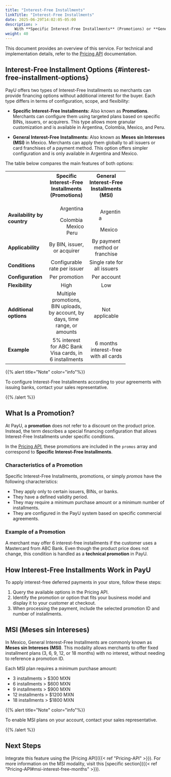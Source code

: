 ```yaml
---
title: "Interest-Free Installments"
linkTitle: "Interest-Free Installments"
date: 2025-06-29T14:02:05-05:00
description: >
    With **Specific Interest-Free Installments** (Promotions) or **General Interest-Free Installments** (MSI), you can offer your customers the option to purchase products through deferred payments with reduced or no interest rates. Regardless of the number of installments selected by the customer, you will receive the total purchase amount minus the commission agreed upon with PayU.
weight: 40
---
```


This document provides an overview of this service. For technical and implementation details, refer to the <a href="https://developers.payulatam.com/latam/en/docs/integrations/api-integration/pricing-api.html" target="_blank">Pricing API</a> documentation.

## Interest-Free Installment Options {#interest-free-installment-options}

PayU offers two types of Interest-Free Installments so merchants can provide financing options without additional interest for the buyer. Each type differs in terms of configuration, scope, and flexibility:

* **Specific Interest-Free Installments:** Also known as **Promotions**. Merchants can configure them using targeted plans based on specific BINs, issuers, or acquirers. This type allows more granular customization and is available in Argentina, Colombia, Mexico, and Peru.

* **General Interest-Free Installments:** Also known as **Meses sin Intereses (MSI)** in Mexico. Merchants can apply them globally to all issuers or card franchises of a payment method. This option offers simpler configuration and is only available in Argentina and Mexico.

The table below compares the main features of both options:

<table style="width: 75%; min-width: 300px; border-collapse: collapse;">
  <tr>
    <th style="width: 10%; text-align: left;"></th>
    <th style="width: 25%; text-align: center;">Specific Interest-Free Installments<br>(Promotions)</th>
    <th style="width: 25%; text-align: center;">General Interest-Free Installments<br>(MSI)</th>
  </tr>
  <tr>
  <td style="text-align: left;"><strong>Availability by country</strong></td>
  <td style="text-align: left;">
    <div style="padding-left: 28%;">
      <img src="/assets/Argentina.png" width="16px"/> &nbsp;Argentina<br>
      <img src="/assets/Colombia.png" width="16px"/> &nbsp;Colombia<br>
      <img src="/assets/Mexico.png" width="16px"/> &nbsp;Mexico<br>
      <img src="/assets/Peru.png" width="16px"/> &nbsp;Peru
    </div>
  </td>
  <td style="text-align: left;">
    <div style="padding-left: 28%;">
      <img src="/assets/Argentina.png" width="16px"/> &nbsp;Argentina<br>      
      <img src="/assets/Mexico.png" width="16px"/> &nbsp;Mexico<br>      
    </div>
  </td>
</tr>
  <tr>
    <td style="text-align: left;"><strong>Applicability</strong></td>
    <td style="text-align: center;">By BIN, issuer, or acquirer</td>
    <td style="text-align: center;">By payment method or franchise</td>
  </tr>
  <tr>
    <td style="text-align: left;"><strong>Conditions</strong></td>
    <td style="text-align: center;">Configurable rate per issuer</td>
    <td style="text-align: center;">Single rate for all issuers</td>
  </tr>
  <tr>
    <td style="text-align: left;"><strong>Configuration</strong></td>
    <td style="text-align: center;">Per promotion</td>
    <td style="text-align: center;">Per account</td>
  </tr>
  <tr>
    <td style="text-align: left;"><strong>Flexibility</strong></td>
    <td style="text-align: center;">High</td>
    <td style="text-align: center;">Low</td>
  </tr>
  <tr>
    <td style="text-align: left;"><strong>Additional options</strong></td>
    <td style="text-align: center;">Multiple promotions, <br>BIN uploads, by account, by days, time range, or amounts</td>
    <td style="text-align: center;">Not applicable</td>
  </tr>
  <tr>
    <td style="text-align: left;"><strong>Example</strong></td>
    <td style="text-align: center;">5% interest for ABC Bank<br>Visa cards, in 6 installments</td>
    <td style="text-align: center;">6 months interest-free<br>with all cards</td>
  </tr>
</table>

{{% alert title="Note" color="info"%}}

To configure Interest-Free Installments according to your agreements with issuing banks, contact your sales representative.

{{% /alert %}}

## What Is a Promotion?

At PayU, a **promotion** does not refer to a discount on the product price. Instead, the term describes a special financing configuration that allows Interest-Free Installments under specific conditions.

In the <a href="https://developers.payulatam.com/latam/en/docs/integrations/api-integration/pricing-api.html" target="_blank">Pricing API</a>, these promotions are included in the `promos` array and correspond to **Specific Interest-Free Installments**.

### Characteristics of a Promotion

Specific Interest-Free Installments, promotions, or simply _promos_ have the following characteristics:

* They apply only to certain issuers, BINs, or banks.
* They have a defined validity period.
* They may require a minimum purchase amount or a minimum number of installments.
* They are configured in the PayU system based on specific commercial agreements.

### Example of a Promotion

A merchant may offer 6 interest-free installments if the customer uses a Mastercard from ABC Bank. Even though the product price does not change, this condition is handled as a **technical promotion** in PayU.

## How Interest-Free Installments Work in PayU

To apply interest-free deferred payments in your store, follow these steps:

1. Query the available options in the Pricing API.
2. Identify the promotion or option that fits your business model and display it to your customer at checkout.
3. When processing the payment, include the selected promotion ID and number of installments.

## MSI (Meses sin Intereses)

In Mexico, General Interest-Free Installments are commonly known as **Meses sin Intereses (MSI)**. This modality allows merchants to offer fixed installment plans (3, 6, 9, 12, or 18 months) with no interest, without needing to reference a promotion ID.

Each MSI plan requires a minimum purchase amount:

* 3 installments > $300 MXN  
* 6 installments > $600 MXN  
* 9 installments > $900 MXN  
* 12 installments > $1200 MXN  
* 18 installments > $1800 MXN

{{% alert title="Note" color="info"%}}

To enable MSI plans on your account, contact your sales representative.

{{% /alert %}}

## Next Steps

Integrate this feature using the [Pricing API]({{< ref "Pricing-API" >}}). For more information on the MSI modality, visit this [specific section]({{< ref "Pricing-API#msi-interest-free-months" >}}).

